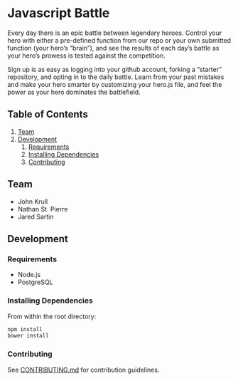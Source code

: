 # Javascript Battle

Every day there is an epic battle between legendary heroes.  Control your hero with either a pre-defined function from our repo or your own submitted function (your hero’s “brain”), and see the results of each day’s battle as your hero’s prowess is tested against the competition.

Sign up is as easy as logging into your github account, forking a “starter” repository, and opting in to the daily battle.  Learn from your past mistakes and make your hero smarter by customizing your hero.js file, and feel the power as your hero dominates the battlefield.


## Table of Contents

1. [Team](#team)
1. [Development](#development)
	1. [Requirements](#requirements)
    1. [Installing Dependencies](#installing-dependencies)
    1. [Contributing](#contributing)


## Team

- John Krull
- Nathan St. Pierre
- Jared Sartin


## Development

### Requirements
- Node.js
- PostgreSQL

### Installing Dependencies

From within the root directory:

```sh
npm install
bower install
```

### Contributing

See [CONTRIBUTING.md](CONTRIBUTING.md) for contribution guidelines.